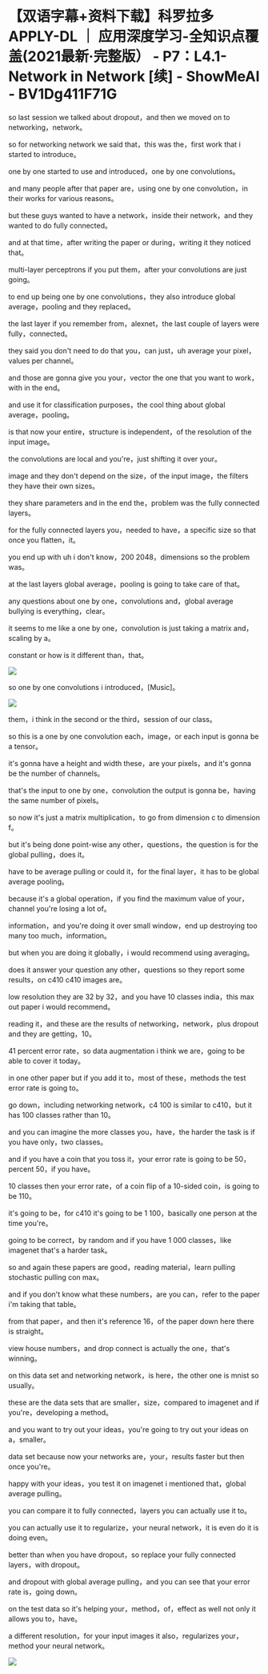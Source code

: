 # 【双语字幕+资料下载】科罗拉多 APPLY-DL ｜ 应用深度学习-全知识点覆盖(2021最新·完整版） - P7：L4.1- Network in Network [续] - ShowMeAI - BV1Dg411F71G

so last session we talked about dropout，and then we moved on to networking，network。

so for networking network we said that，this was the，first work that i started to introduce。

one by one started to use and introduced，one by one convolutions。

and many people after that paper are，using one by one convolution，in their works for various reasons。

but these guys wanted to have a network，inside their network，and they wanted to do fully connected。

and at that time，after writing the paper or during，writing it they noticed that。

multi-layer perceptrons if you put them，after your convolutions are just going。

to end up being one by one convolutions，they also introduce global average，pooling and they replaced。

the last layer if you remember from，alexnet，the last couple of layers were fully，connected。

they said you don't need to do that you，can just，uh average your pixel，values per channel。

and those are gonna give you your，vector the one that you want to work，with in the end。

and use it for classification purposes，the cool thing about global average，pooling。

is that now your entire，structure is independent，of the resolution of the input image。

the convolutions are local and you're，just shifting it over your。

image and they don't depend on the size，of the input image，the filters they have their own sizes。

they share parameters and in the end the，problem was the fully connected layers。

for the fully connected layers you，needed to have，a specific size so that once you flatten，it。

you end up with uh i don't know，200 2048，dimensions so the problem was。

at the last layers global average，pooling is going to take care of that。

any questions about one by one，convolutions and，global average bullying is everything，clear。

it seems to me like a one by one，convolution is just taking a matrix and，scaling by a。

constant or how is it different than，that。

![](img/6307bf96c8523201b04a09cef8e5fcb9_1.png)

so one by one convolutions i introduced，[Music]。

![](img/6307bf96c8523201b04a09cef8e5fcb9_3.png)

them，i think in the second or the third，session of our class。

so this is a one by one convolution each，image，or each input is gonna be a tensor。

it's gonna have a height and width these，are your pixels，and it's gonna be the number of channels。

that's the input to one by one，convolution the output is gonna be，having the same number of pixels。

so now it's just a matrix multiplication，to go from dimension c to dimension f。

but it's being done point-wise any other，questions，the question is for the global pulling，does it。

have to be average pulling or could it，for the final layer，it has to be global average pooling。

because it's a global operation，if you find the maximum value of your，channel you're losing a lot of。

information，and you're doing it over small window，end up destroying too many too much，information。

but when you are doing it globally，i would recommend using averaging。

does it answer your question any other，questions so they report some results，on c410 c410 images are。

low resolution they are 32 by 32，and you have 10 classes india，this max out paper i would recommend。

reading it，and these are the results of networking，network，plus dropout and they are getting，10。

41 percent error rate，so data augmentation i think we are，going to be able to cover it today。

in one other paper but if you add it to，most of these，methods the test error rate is going to。

go down，including networking network，c4 100 is similar to c410，but it has 100 classes rather than 10。

and you can imagine the more classes you，have，the harder the task is if you have only，two classes。

and if you have a coin that you toss it，your error rate is going to be 50，percent 50，if you have。

10 classes then your error rate，of a coin flip of a 10-sided coin，is going to be 110。

 it's going to be，for c410 it's going to be 1 100，basically one person at the time you're。

going to be correct，by random and if you have 1 000 classes，like imagenet that's a harder task。

so and again these papers are good，reading material，learn pulling stochastic pulling con max。

and if you don't know what these numbers，are you can，refer to the paper i'm taking that table。

from that paper，and then it's reference 16，of the paper down here there is straight。

view house numbers，and drop connect is actually the one，that's winning。

on this data set and networking network，is here，the other one is mnist so usually。

these are the data sets that are smaller，size，compared to imagenet and if you're，developing a method。

and you want to try out your ideas，you're going to try out your ideas on a，smaller。

data set because now your networks are，your，results faster but then once you're。

happy with your ideas，you test it on imagenet i mentioned that，global average pulling。

you can compare it to fully connected，layers you can actually use it to。

you can actually use it to regularize，your neural network，it is even do it is doing even。

better than when you have dropout，so replace your fully connected layers，with dropout。

and dropout with global average pulling，and you can see that your error rate is，going down。

on the test data so it's helping your，method，of，effect as well not only it allows you to，have。

a different resolution，for your input images it also，regularizes your，method your neural network。



![](img/6307bf96c8523201b04a09cef8e5fcb9_5.png)
